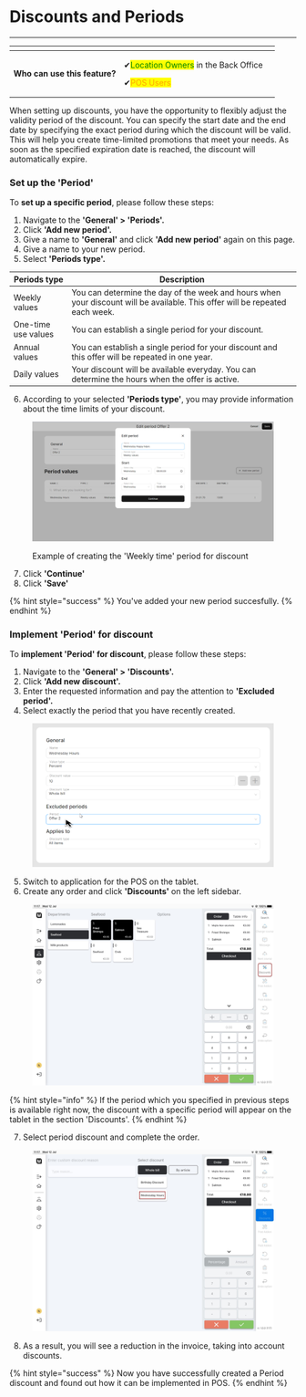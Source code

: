 # Discounts and Periods

***

<table data-card-size="large" data-view="cards" data-full-width="false"><thead><tr><th></th><th></th><th></th></tr></thead><tbody><tr><td><strong>Who can use this feature?</strong></td><td><p><span data-gb-custom-inline data-tag="emoji" data-code="2714">✔</span><mark style="color:green;">Location Owners</mark> in the Back Office</p><p><span data-gb-custom-inline data-tag="emoji" data-code="2714">✔</span><mark style="color:orange;">POS Users</mark> </p></td><td></td></tr></tbody></table>

When setting up discounts, you have the opportunity to flexibly adjust the validity period of the discount. You can specify the start date and the end date by specifying the exact period during which the discount will be valid. This will help you create time-limited promotions that meet your needs. As soon as the specified expiration date is reached, the discount will automatically expire.

### Set up the 'Period'

To **set up a specific period**, please follow these steps:

1. Navigate to the **'General' > 'Periods'.**&#x20;
2. Click **'Add new period'.**
3. Give a name to **'General'** and click **'Add new period'** again on this page.
4. Give a name to your new period.
5. Select **'Periods type'.**

| Periods type        | Description                                                                                                                  |
| ------------------- | ---------------------------------------------------------------------------------------------------------------------------- |
| Weekly values       | You can determine the day of the week and hours when your discount will be available. This offer will be repeated each week. |
| One-time use values | You can establish a single period for your discount.                                                                         |
| Annual values       | You can establish a single period for your discount and this offer will be repeated in one year.                             |
| Daily values        | Your discount will be available everyday. You can determine the hours when the offer is active.                              |

6. According to your selected **'Periods type'**, you may provide information about the time limits of your discount.

<figure><img src="../../images/periods.jpg" alt=""><figcaption><p>Example of creating the 'Weekly time' period for discount</p></figcaption></figure>

7. Click **'Continue'**
8. Click **'Save'**

{% hint style="success" %}
You've added your new period succesfully.
{% endhint %}

### Implement 'Period' for discount

To **implement 'Period' for discount**, please follow these steps:

1. Navigate to the **'General' > 'Discounts'.**
2. Click **'Add new discount'.**
3. Enter the requested information and pay the attention to **'Excluded period'.**
4. Select exactly the period that you have recently created.

<figure><img src="../../images/2023-07-22_14-14-53.png" alt=""><figcaption></figcaption></figure>

5. Switch to application for the POS on the tablet.
6. Create any order and click **'Discounts'** on the left sidebar.

<figure><img src="../../images/discounts-periods.jpg" alt=""><figcaption></figcaption></figure>

{% hint style="info" %}
If the period which you specified in previous steps is available right now, the discount with a specific period will appear on the tablet in the section 'Discounts'.&#x20;
{% endhint %}

7. Select period discount and complete the order.

<figure><img src="../../images/periods (1).jpg" alt=""><figcaption></figcaption></figure>

8. As a result, you will see a reduction in the invoice, taking into account discounts.

{% hint style="success" %}
Now you have successfully created a Period discount and found out how it can be implemented in POS.
{% endhint %}
